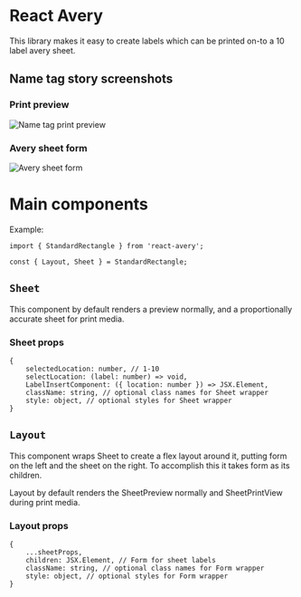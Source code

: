 # React Avery
This library makes it easy to create labels which can be printed on-to a 10 label avery sheet.

## Name tag story screenshots
### Print preview
![Name tag print preview](https://i.imgur.com/lscW3vL.png)

### Avery sheet form
![Avery sheet form](https://i.imgur.com/VwD2RU9.png)

# Main components
Example:
```
import { StandardRectangle } from 'react-avery';

const { Layout, Sheet } = StandardRectangle;
```

## `Sheet`
This component by default renders a preview normally, and a proportionally accurate sheet for print media.

### Sheet props
```
{
    selectedLocation: number, // 1-10
    selectLocation: (label: number) => void,
    LabelInsertComponent: ({ location: number }) => JSX.Element,
    className: string, // optional class names for Sheet wrapper
    style: object, // optional styles for Sheet wrapper
}
```

## `Layout`
This component wraps Sheet to create a flex layout around it, putting form on the left and the sheet on the right. To accomplish this it takes form as its children.

Layout by default renders the SheetPreview normally and SheetPrintView during print media.

### Layout props
```
{
    ...sheetProps,
    children: JSX.Element, // Form for sheet labels
    className: string, // optional class names for Form wrapper
    style: object, // optional styles for Form wrapper
}
```
